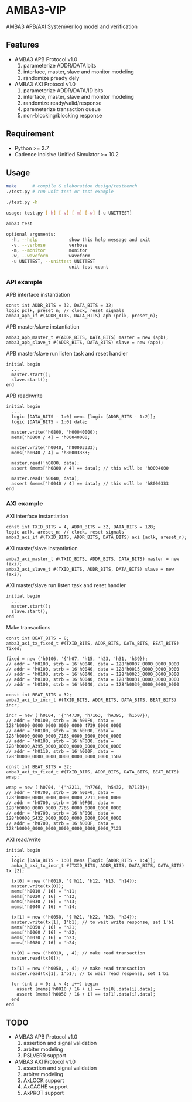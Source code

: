 AMBA3-VIP
=========

AMBA3 APB/AXI SystemVerilog model and verification

## Features
  * AMBA3 APB Protocol v1.0
    1. parameterize ADDR/DATA bits
    2. interface, master, slave and monitor modeling
    3. randomize pready dely
  * AMBA3 AXI Protocol v1.0
    1. parameterize ADDR/DATA/ID bits
    2. interface, master, slave and monitor modeling
    3. randomize ready/valid/response
    4. paremeterize transaction queue
    5. non-blocking/blocking response

## Requirement
  * Python >= 2.7
  * Cadence Incisive Unified Simulator >= 10.2

## Usage

```bash
make      # compile & eleboration design/testbench
./test.py # run unit test or test example
```

```bash
./test.py -h

usage: test.py [-h] [-v] [-m] [-w] [-u UNITTEST]

amba3 test

optional arguments:
  -h, --help            show this help message and exit
  -v, --verbose         verbose
  -m, --monitor         monitor
  -w, --waveform        waveform
  -u UNITTEST, --unittest UNITTEST
                        unit test count
```

### API example

APB interface instantiation

```system-verilog
const int ADDR_BITS = 32, DATA_BITS = 32;
logic pclk, preset_n; // clock, reset signals
amba3_apb_if #(ADDR_BITS, DATA_BITS) apb (pclk, preset_n);
```

APB master/slave instantiation

```system-verilog
amba3_apb_master_t #(ADDR_BITS, DATA_BITS) master = new (apb);
amba3_apb_slave_t #(ADDR_BITS, DATA_BITS) slave = new (apb);
```

APB master/slave run listen task and reset handler

```system-verilog
initial begin
  ...
  master.start();
  slave.start();
end
```

APB read/write

```system-verilog
initial begin
  ...
  logic [DATA_BITS - 1:0] mems [logic [ADDR_BITS - 1:2]];
  logic [DATA_BITS - 1:0] data;

  master.write('h0800, 'h00040000);
  mems['h0800 / 4] = 'h00040000;

  master.write('h0040, 'h80003333);
  mems['h0040 / 4] = 'h80003333;
  
  master.read('h0800, data);
  assert (mems['h0800 / 4] == data); // this will be 'h0004000

  master.read('h0040, data);
  assert (mems['h0040 / 4] == data); // this will be 'h8000333
end
```

### AXI example

AXI interface instantiation

```system-verilog
const int TXID_BITS = 4, ADDR_BITS = 32, DATA_BITS = 128;
logic aclk, areset_n; // clock, reset signals
amba3_axi_if #(TXID_BITS, ADDR_BITS, DATA_BITS) axi (aclk, areset_n);
```

AXI master/slave instantiation

```system-verilog
amba3_axi_master_t #(TXID_BITS, ADDR_BITS, DATA_BITS) master = new (axi);
amba3_axi_slave_t #(TXID_BITS, ADDR_BITS, DATA_BITS) slave = new (axi);
```

AXI master/slave run listen task and reset handler

```system-verilog
initial begin
  ...
  master.start();
  slave.start();
end
```

Make transactions

```system-verilog
const int BEAT_BITS = 8;
amba3_axi_tx_fixed_t #(TXID_BITS, ADDR_BITS, DATA_BITS, BEAT_BITS) fixed;

fixed = new ('h0106, '{'h07, 'h15, 'h23, 'h31, 'h39});
// addr = 'h0100, strb = 16'h0040, data = 128'h0007_0000_0000_0000
// addr = 'h0100, strb = 16'h0040, data = 128'h0015_0000_0000_0000
// addr = 'h0100, strb = 16'h0040, data = 128'h0023_0000_0000_0000
// addr = 'h0100, strb = 16'h0040, data = 128'h0031_0000_0000_0000
// addr = 'h0100, strb = 16'h0040, data = 128'h0039_0000_0000_0000
```

```system-verilog
const int BEAT_BITS = 32;
amba3_axi_tx_incr_t #(TXID_BITS, ADDR_BITS, DATA_BITS, BEAT_BITS) incr;

incr = new ('h0104, '{'h4739, 'h7163, 'hA395, 'h1507});
// addr = 'h0100, strb = 16'h00F0, data = 128'h0000_0000_0000_0000_0000_4739_0000_0000
// addr = 'h0100, strb = 16'h0F00, data = 128'h0000_0000_0000_7163_0000_0000_0000_0000
// addr = 'h0100, strb = 16'hF000, data = 128'h0000_A395_0000_0000_0000_0000_0000_0000
// addr = 'h0110, strb = 16'h000F, data = 128'h0000_0000_0000_0000_0000_0000_0000_1507
```

```system-verilog
const int BEAT_BITS = 32;
amba3_axi_tx_fixed_t #(TXID_BITS, ADDR_BITS, DATA_BITS, BEAT_BITS) wrap;

wrap = new ('h0704, '{'h2211, 'h7766, 'h5432, 'h7123});
// addr = 'h0700, strb = 16'h00F0, data = 128'h0000_0000_0000_0000_0000_2211_0000_0000
// addr = 'h0700, strb = 16'h0F00, data = 128'h0000_0000_0000_7766_0000_0000_0000_0000
// addr = 'h0700, strb = 16'hF000, data = 128'h0000_5432_0000_0000_0000_0000_0000_0000
// addr = 'h0700, strb = 16'h000F, data = 128'h0000_0000_0000_0000_0000_0000_0000_7123
```

AXI read/write

```system-verilog
initial begin
  ...
  logic [DATA_BITS - 1:0] mems [logic [ADDR_BITS - 1:4]];
  amba_3_axi_tx_incr_t #(TXID_BITS, ADDR_BITS, DATA_BITS, DATA_BITS) tx [2];

  tx[0] = new ('h0010, '{'h11, 'h12, 'h13, 'h14});
  master.write(tx[0]);
  mems['h0010 / 16] = 'h11;
  mems['h0020 / 16] = 'h12;
  mems['h0030 / 16] = 'h13;
  mems['h0040 / 16] = 'h14;

  tx[1] = new ('h0050, '{'h21, 'h22, 'h23, 'h24});
  master.write(tx[1], 1'b1); // to wait write response, set 1'b1
  mems['h0050 / 16] = 'h21;
  mems['h0060 / 16] = 'h22;
  mems['h0070 / 16] = 'h23;
  mems['h0080 / 16] = 'h24;

  tx[0] = new ('h0010, , 4); // make read transaction
  master.read(tx[0]);

  tx[1] = new ('h0050, , 4); // make read transaction
  master.read(tx[1], 1'b1); // to wait read response, set 1'b1

  for (int i = 0; i < 4; i++) begin
    assert (mems['h0010 / 16 + i] == tx[0].data[i].data);
    assert (mems['h0050 / 16 + i] == tx[1].data[i].data);
  end
end
```

## TODO
  * AMBA3 APB Protocol v1.0
    1. assertion and signal validation
    2. arbiter modeling
    3. PSLVERR support
  * AMBA3 AXI Protocol v1.0
    1. assertion and signal validation
    2. arbiter modeling
    3. AxLOCK support
    4. AxCACHE support
    5. AxPROT support
